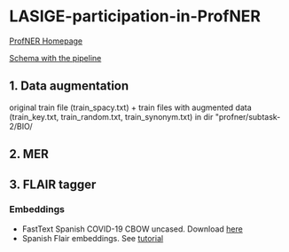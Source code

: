 # LASIGE-participation-in-ProfNER

[ProfNER Homepage](https://temu.bsc.es/smm4h-spanish/)

[Schema with the pipeline](https://docs.google.com/presentation/d/1uQNmCLS-81W1j-xsnzrp4NjSLi2iVUu3JFMFtdpmCVU/edit?usp=sharing)

## 1. Data augmentation
original train file (train_spacy.txt) + train files with augmented data (train_key.txt, train_random.txt, train_synonym.txt) in dir "profner/subtask-2/BIO/

## 2. MER

## 3. FLAIR tagger

### Embeddings
- FastText Spanish COVID-19 CBOW uncased. Download [here](https://zenodo.org/record/4449930#.YC_gturLdak)
- Spanish Flair embeddings. See [tutorial](https://github.com/flairNLP/flair/blob/master/resources/docs/embeddings/FLAIR_EMBEDDINGS.md)
